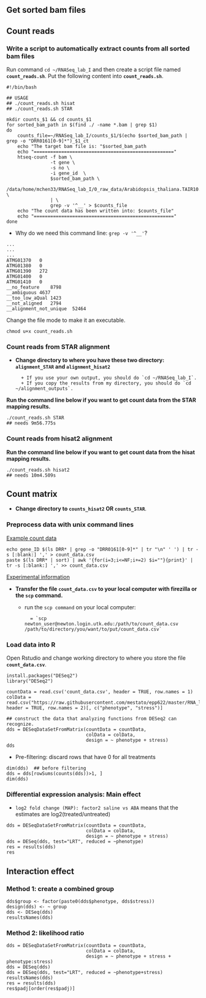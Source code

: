 ## Get sorted bam files


## Count reads

### Write a script to automatically extract counts from all sorted bam files

Run command `cd ~/RNASeq_lab_I` and then create a script file named __`count_reads.sh`__. Put the following content into __`count_reads.sh`__. 

```{php}
#!/bin/bash

## USAGE
## ./count_reads.sh hisat
## ./count_reads.sh STAR

mkdir counts_$1 && cd counts_$1
for sorted_bam_path in $(find ./ -name *.bam | grep $1)
do
    counts_file=~/RNASeq_lab_I/counts_$1/$(echo $sorted_bam_path | grep -o "DRR0161[0-9]*")_$1_ct
    echo "The target bam file is: "$sorted_bam_path
    echo "==================================================="
    htseq-count -f bam \
                -t gene \
                -s no \
                -i gene_id  \
                $sorted_bam_path \
                /data/home/mchen33/RNASeq_lab_I/0_raw_data/Arabidopsis_thaliana.TAIR10.28.gtf \
                | \
                grep -v '^__' > $counts_file
    echo "The count data has been written into: $counts_file"
    echo "==================================================="
done
```

* Why do we need this command line: `grep -v '^__'`?
```
...
...
...
ATMG01370	0
ATMG01380	0
ATMG01390	272
ATMG01400	0
ATMG01410	0
__no_feature	8798
__ambiguous	4637
__too_low_aQual	1423
__not_aligned	2794
__alignment_not_unique	52464
```

Change the file mode to make it an executable.

```{php}
chmod u+x count_reads.sh
```

### Count reads from STAR alignment

* __Change directory to where you have these two directory: `alignment_STAR` and `alignment_hisat2`__

        + If you use your own output, you should do `cd ~/RNASeq_lab_I`.
        + If you copy the results from my directory, you should do `cd ~/alignment_outputs`.

__Run the command line below if you want to get count data from the STAR mapping results.__

```{php}
./count_reads.sh STAR
## needs 9m56.775s
```

### Count reads from hisat2 alignment

__Run the command line below if you want to get count data from the hisat mapping results.__

```{php}
./count_reads.sh hisat2
## needs 10m4.509s
```



## Count matrix

* __Change directory to `counts_hisat2` OR `counts_STAR`__.

### Preprocess data with unix command lines
[Example count data](https://github.com/mestato/epp622/blob/master/RNA_labs_data/example_count_data_hisat2.csv)
```{php}
echo gene_ID $(ls DRR* | grep -o "DRR0161[0-9]*" | tr "\n" ' ') | tr -s [:blank:] ',' > count_data.csv
paste $(ls DRR* | sort) | awk '{for(i=3;i<=NF;i+=2) $i=""}{print}' | tr -s [:blank:] ',' >> count_data.csv
```

[Experimental information](https://github.com/mestato/epp622/blob/master/RNA_labs_data/experimental_info.csv)

* __Transfer the file `count_data.csv` to your local computer with firezilla or the `scp` command.__

    + run the `scp command` on your local computer: 
    
            = `scp newton_user@newton.login.utk.edu:/path/to/count_data.csv /path/to/directory/you/want/to/put/count_data.csv`
 
### Load data into R

Open Rstudio and change working directory to where you store the file __`count_data.csv`__.

```{R}
install.packages("DESeq2")
library("DESeq2")

countData = read.csv('count_data.csv', header = TRUE, row.names = 1)
colData = read.csv("https://raw.githubusercontent.com/mestato/epp622/master/RNA_labs_data/experimental_info.csv", header = TRUE, row.names = 2)[, c("phenotype", "stress")]

## construct the data that analyzing functions from DESeq2 can recognize.
dds = DESeqDataSetFromMatrix(countData = countData,
                             colData = colData,
                             design = ~ phenotype + stress)
dds
```


* Pre-filtering: discard rows that have 0 for all treatments

```{R}
dim(dds)  ## before filtering
dds = dds[rowSums(counts(dds))>1, ]
dim(dds)
```

### Differential expression analysis: Main effect

  + `log2 fold change (MAP): factor2 saline vs ABA` means that the estimates are log2(treated/untreated)
        
```{R}
dds = DESeqDataSetFromMatrix(countData = countData,
                             colData = colData,
                             design = ~ phenotype + stress)
dds = DESeq(dds, test="LRT", reduced = ~phenotype)
res = results(dds)
res
```





## Interaction effect

### Method 1: create a combined group

```{R}
dds$group <- factor(paste0(dds$phenotype, dds$stress))
design(dds) <- ~ group
dds <- DESeq(dds)
resultsNames(dds)
```

### Method 2: likelihood ratio

```{R}
dds = DESeqDataSetFromMatrix(countData = countData,
                             colData = colData,
                             design = ~ phenotype + stress + phenotype:stress)
dds = DESeq(dds)
dds = DESeq(dds, test="LRT", reduced = ~phenotype+stress)
resultsNames(dds)
res = results(dds)
res$padj[order(res$padj)]
```
